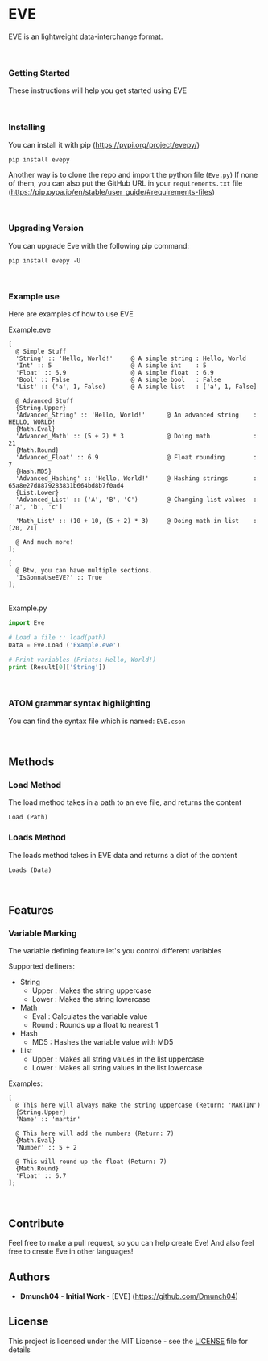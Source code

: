 # EVE

EVE is an lightweight data-interchange format.

<br>

### Getting Started

These instructions will help you get started using EVE

<br>

### Installing

You can install it with pip (https://pypi.org/project/evepy/)

```
pip install evepy
```

Another way is to clone the repo and import the python file (`Eve.py`)
If none of them, you can also put the GitHub URL in your `requirements.txt` file (https://pip.pypa.io/en/stable/user_guide/#requirements-files)

<br>

### Upgrading Version

You can upgrade Eve with the following pip command:

```
pip install evepy -U
```

<br>

### Example use

Here are examples of how to use EVE

Example.eve

```
[
  @ Simple Stuff
  'String' :: 'Hello, World!'     @ A simple string : Hello, World
  'Int' :: 5                      @ A simple int    : 5
  'Float' :: 6.9                  @ A simple float  : 6.9
  'Bool' :: False                 @ A simple bool   : False
  'List' :: ('a', 1, False)       @ A simple list   : ['a', 1, False]

  @ Advanced Stuff
  {String.Upper}
  'Advanced_String' :: 'Hello, World!'      @ An advanced string    : HELLO, WORLD!
  {Math.Eval}
  'Advanced_Math' :: (5 + 2) * 3            @ Doing math            : 21
  {Math.Round}
  'Advanced_Float' :: 6.9                   @ Float rounding        : 7
  {Hash.MD5}
  'Advanced_Hashing' :: 'Hello, World!'     @ Hashing strings       : 65a8e27d8879283831b664bd8b7f0ad4
  {List.Lower}
  'Advanced_List' :: ('A', 'B', 'C')        @ Changing list values  : ['a', 'b', 'c']

  'Math_List' :: (10 + 10, (5 + 2) * 3)     @ Doing math in list    : [20, 21]

  @ And much more!
];

[
  @ Btw, you can have multiple sections.
  'IsGonnaUseEVE?' :: True
];
```
<br>
Example.py

```python
import Eve

# Load a file :: load(path)
Data = Eve.Load ('Example.eve')

# Print variables (Prints: Hello, World!)
print (Result[0]['String'])
```

<br>

### ATOM grammar syntax highlighting

You can find the syntax file which is named: `EVE.cson`

<br>

## Methods
### Load Method

The load method takes in a path to an eve file, and returns the content

```
Load (Path)
```

### Loads Method

The loads method takes in EVE data and returns a dict of the content

```
Loads (Data)
```

<br>

## Features
### Variable Marking

The variable defining feature let's you control different variables

Supported definers:
- String
  - Upper   : Makes the string uppercase
  - Lower   : Makes the string lowercase
- Math
  - Eval    : Calculates the variable value
  - Round   : Rounds up a float to nearest 1
- Hash
  - MD5     : Hashes the variable value with MD5
- List
  - Upper   : Makes all string values in the list uppercase
  - Lower   : Makes all string values in the list lowercase

Examples:

```
[
  @ This here will always make the string uppercase (Return: 'MARTIN')
  {String.Upper}
  'Name' :: 'martin'

  @ This here will add the numbers (Return: 7)
  {Math.Eval}
  'Number' :: 5 + 2

  @ This will round up the float (Return: 7)
  {Math.Round}
  'Float' :: 6.7
];
```

<br>

## Contribute

Feel free to make a pull request, so you can help create Eve!
And also feel free to create Eve in other languages!

## Authors

* **Dmunch04** - **Initial Work** - [EVE] (https://github.com/Dmunch04)

## License

This project is licensed under the MIT License - see the [LICENSE](LICENSE) file for details
